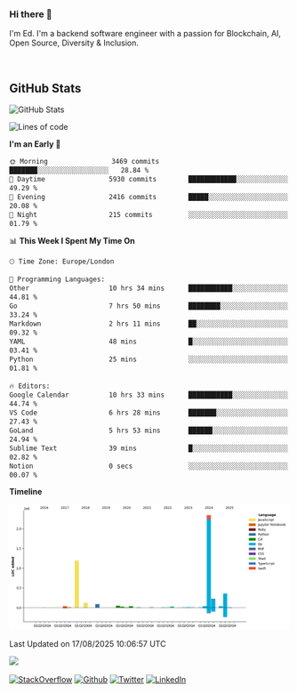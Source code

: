 ### Hi there 👋
 I'm Ed. I'm a backend software engineer with a passion for Blockchain, AI, Open Source, Diversity & Inclusion.

<br />

<h2>GitHub Stats</h2>
<p><img src="https://github-readme-stats.vercel.app/api?username=echarrod&amp;show_icons=true" alt="GitHub Stats"></p>

<!--START_SECTION:waka-->
![Lines of code](https://img.shields.io/badge/From%20Hello%20World%20I%27ve%20Written-4.6%20million%20lines%20of%20code-blue)

**I'm an Early 🐤** 

```text
🌞 Morning                3469 commits        ███████░░░░░░░░░░░░░░░░░░   28.84 % 
🌆 Daytime                5930 commits        ████████████░░░░░░░░░░░░░   49.29 % 
🌃 Evening                2416 commits        █████░░░░░░░░░░░░░░░░░░░░   20.08 % 
🌙 Night                  215 commits         ░░░░░░░░░░░░░░░░░░░░░░░░░   01.79 % 
```


📊 **This Week I Spent My Time On** 

```text
🕑︎ Time Zone: Europe/London

💬 Programming Languages: 
Other                    10 hrs 34 mins      ███████████░░░░░░░░░░░░░░   44.81 % 
Go                       7 hrs 50 mins       ████████░░░░░░░░░░░░░░░░░   33.24 % 
Markdown                 2 hrs 11 mins       ██░░░░░░░░░░░░░░░░░░░░░░░   09.32 % 
YAML                     48 mins             █░░░░░░░░░░░░░░░░░░░░░░░░   03.41 % 
Python                   25 mins             ░░░░░░░░░░░░░░░░░░░░░░░░░   01.81 % 

🔥 Editors: 
Google Calendar          10 hrs 33 mins      ███████████░░░░░░░░░░░░░░   44.74 % 
VS Code                  6 hrs 28 mins       ███████░░░░░░░░░░░░░░░░░░   27.43 % 
GoLand                   5 hrs 53 mins       ██████░░░░░░░░░░░░░░░░░░░   24.94 % 
Sublime Text             39 mins             █░░░░░░░░░░░░░░░░░░░░░░░░   02.82 % 
Notion                   0 secs              ░░░░░░░░░░░░░░░░░░░░░░░░░   00.07 % 
```

**Timeline**

![Lines of Code chart](https://raw.githubusercontent.com/echarrod/echarrod/main/assets/bar_graph.png)


 Last Updated on 17/08/2025 10:06:57 UTC
<!--END_SECTION:waka-->

![](https://komarev.com/ghpvc/?username=echarrod)

<p>
<a href="https://stackoverflow.com/users/1014632/ech" target="_blank"><img alt="StackOverflow" src="https://img.shields.io/badge/-Stackoverflow-FE7A16?style=for-the-badge&logo=stack-overflow&logoColor=white" /></a> 
<a href="https://github.com/echarrod" target="_blank"><img alt="Github" src="https://img.shields.io/badge/GitHub-%2312100E.svg?&style=for-the-badge&logo=Github&logoColor=white" /></a> 
<a href="https://twitter.com/e_harrod" target="_blank"><img alt="Twitter" src="https://img.shields.io/badge/twitter-%231DA1F2.svg?&style=for-the-badge&logo=twitter&logoColor=white" /></a> 
<a href="https://www.linkedin.com/in/ed-harrod" target="_blank"><img alt="LinkedIn" src="https://img.shields.io/badge/linkedin-%230077B5.svg?&style=for-the-badge&logo=linkedin&logoColor=white" /></a>
